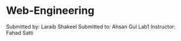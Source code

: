 # Web-Engineering
Submitted by: Laraib Shakeel
Submitted to: Ahsan Gul
Lab1
Instructor: Fahad Satti
